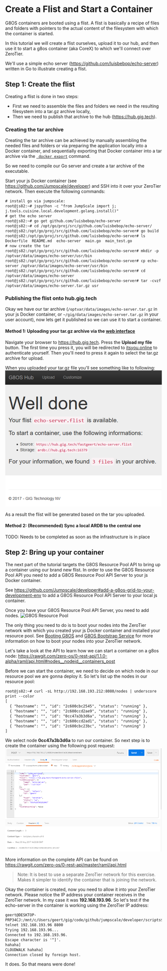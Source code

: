 # Create a Flist and Start a Container

G8OS containers are booted using a flist. A flist is basically a recipe of files and folders with pointers to the actual content of the filesystem with which the container is started.

In this tutorial we will create a flist ourselves, upload it to our hub, and then use it to start a g8os container (aka CoreX) to which we'll connect over ZeroTier.

We'll use a simple echo server (https://github.com/luisbebop/echo-server) written in Go to illustrate creating a flist.

## Step 1: Create the flist

Creating a flist is done in two steps:
- First we need to assemble the files and folders we need in the resulting filesystem into a tar.gz archive locally,
- Then we need to publish that archive to the hub (https://hub.gig.tech).

### Creating the tar archive

Creating the tar archive can be achieved by manually assembling the needed files and folders or via preparing the application locally into a Docker container, and sequentially exporting that Docker container into a tar archive via the [``` docker export```](https://docs.docker.com/engine/reference/commandline/export/) command.

So we need to compile our Go server and create a tar archive of the executable.

Start your js Docker container (see https://github.com/Jumpscale/developer) and SSH into it over your ZeroTier network. Then execute the following commands:
```shell
# install go via jumpscale:
root@js82:~# jspython -c "from JumpScale import j; j.tools.cuisine.local.development.golang.install()"
# get the echo server
root@js82:~# go get github.com/luisbebop/echo-server
root@js82:~# cd /opt/go/proj/src/github.com/luisbebop/echo-server/
root@js82:/opt/go/proj/src/github.com/luisbebop/echo-server# go build
root@js82:/opt/go/proj/src/github.com/luisbebop/echo-server# ls
Dockerfile  README.md  echo-server  main.go  main_test.go
# now create the tar
root@js82:/opt/go/proj/src/github.com/luisbebop/echo-server# mkdir -p /optvar/data/images/echo-server/usr/bin
root@js82:/opt/go/proj/src/github.com/luisbebop/echo-server# cp echo-server /optvar/data/images/echo-server/usr/bin
root@js82:/opt/go/proj/src/github.com/luisbebop/echo-server# cd /optvar/data/images/echo-server
root@js82:/opt/go/proj/src/github.com/luisbebop/echo-server# tar -cvzf /optvar/data/images/echo-server.tar.gz usr
```

### Publishing the flist onto hub.gig.tech

Okay we have our tar archive (```/optvar/data/images/echo-server.tar.gz``` in your js Docker container, or ```~/gig/data/images/echo-server.tar.gz``` in your user account), now lets get it published so we can use it to start a container.

#### Method 1: Uploading your tar.gz archive via the [web interface](https://hub.gig.tech)

Navigate your browser to https://hub.gig.tech. Press the **Upload my file** button. The first time you press it, you will be redirected to [itsyou.online](https://itsyou.online) to authenticate yourself. Then you'll need to press it again to select the tar.gz archive for upload.

When you uploaded your tar.gz file you'll see something like to following:
![Upload successfully](./flist.png)

As a result the flist will be generated based on the tar you uploaded.

#### Method 2: (Recommended) Sync a local ARDB to the central one
TODO: Needs to be completed as soon as the infrastructure is in place

## Step 2: Bring up your container
The next part of the tutorial targets the G8OS Resource Pool API to bring up a container using our brand new flist. In order to use the G8OS Resource Pool API you need to add a G8OS Resource Pool API Server to your js Docker container.

See https://github.com/Jumpscale/developer#add-a-g8os-grid-to-your-development-env to add a G8OS Resource Pool API Server to your local js container.

Once you have your G8OS Resource Pool API Server, you need to add nodes. ![G8OS Resource Pool](https://gig.gitbooks.io/zero-os/0-rest-api/g8os-grid.png)

The only thing you need to do is to boot your nodes into the ZeroTier network with which you created your js Docker container and installed your resource pool. See [Booting G8OS](https://gig.gitbooks.io/g8os/booting/booting.html) and [G8OS Bootstrap Service](https://gig.gitbooks.io/g8os/bootstrap/bootstrap.html) for more information on how to boot your nodes into your ZeroTier network.

Let's take a look at the API to learn how we can start a container on a g8os node:
https://rawgit.com/zero-os/0-rest-api/1.1.0-alpha/raml/api.html#nodes__nodeid__containers_post

Before we can start the container, we need to decide on which node in our resource pool we are gonna deploy it. So let's list up the nodes in our resource pool:
```
root@js82:~# curl -sL http://192.168.193.212:8080/nodes | underscore print --color
[
  { "hostname": "", "id": "2c600cbc2545", "status": "running" },
  { "hostname": "", "id": "2c600ccd2ae9", "status": "running" },
  { "hostname": "", "id": "0cc47a3b3d6a", "status": "running" },
  { "hostname": "", "id": "2c600ccd2ad1", "status": "running" },
  { "hostname": "", "id": "2c600cbc23bc", "status": "running" }
]
```

We select node **0cc47a3b3d6a** to run our container. So next step is to create the container using the following post request:
![post via postman](new-container.png)

More information on the complete API can be found on https://rawgit.com/zero-os/0-rest-api/master/raml/api.html

> Note:
> It is best to use a separate ZeroTier network for this exercise. Makes it simpler to identify the container that is joining the network.

Okay the container is created, now you need to allow it into your ZeroTier network. Please notice the IP address your container receives in the ZeroTier network. In my case it was **192.168.193.96**. So let's test if the echo-server in the container is working using the ZeroTier IP address:

```shell
geert@DESKTOP-PRP34CJ:/mnt/c/Users/geert/gig/code/github/jumpscale/developer/scripts$ telnet 192.168.193.96 8800
Trying 192.168.193.96...
Connected to 192.168.193.96.
Escape character is '^]'.
hahaha]
CLOUDWALK hahaha]
Connection closed by foreign host.
```

It does. So that means were done!
